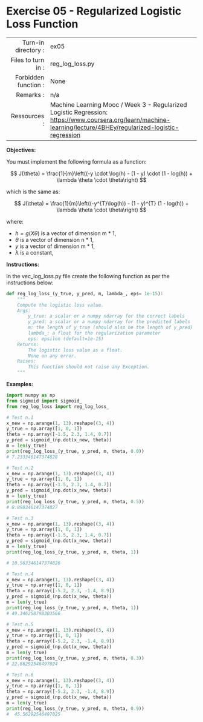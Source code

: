 # Exercise 05 - Regularized Logistic Loss Function

|                         |                         |
| -----------------------:| ----------------------- |
|   Turn-in directory :   |  ex05                   |
|   Files to turn in :    |  reg_log_loss.py        |
|   Forbidden function :  |  None                   |
|   Remarks :             |  n/a                    |
|   Ressources :          |  Machine Learning Mooc / Week 3 - Regularized Logistic Regression: https://www.coursera.org/learn/machine-learning/lecture/4BHEy/regularized-logistic-regression


**Objectives:**

You must implement the following formula as a function:  

$$
J(\theta) = \frac{1}{m}\left((-y \cdot \log(h) - (1 - y) \cdot (1 - log(h))  + \lambda \theta \cdot \theta\right) 
$$

which is the same as:

$$
J(\theta) = \frac{1}{m}\left((-y^{T}\log(h)) - (1 - y)^{T} (1 - log(h)) + \lambda \theta \cdot \theta\right)
$$

where:
- $h = g(X\theta)$ is a vector of dimension m * 1,
- $\theta$ is a vector of dimension n * 1,
- $y$ is a vector of dimension m * 1,
- $\lambda$ is a constant,

**Instructions:**

In the vec_log_loss.py file create the following function as per the instructions below: 
```python
def reg_log_loss_(y_true, y_pred, m, lambda_, eps= 1e-15):
    """
    Compute the logistic loss value.
    Args:
        y_true: a scalar or a numpy ndarray for the correct labels
        y_pred: a scalar or a numpy ndarray for the predicted labels
        m: the length of y_true (should also be the length of y_pred)
        lambda_: a float for the regularization parameter
        eps: epsilon (default=1e-15)
    Returns:
        The logistic loss value as a float.
        None on any error.
    Raises:
        This function should not raise any Exception.
    """
```


**Examples:**
```python
import numpy as np
from sigmoid import sigmoid_
from reg_log_loss import reg_log_loss_

# Test n.1
x_new = np.arange(1, 13).reshape((3, 4))
y_true = np.array([1, 0, 1])
theta = np.array([-1.5, 2.3, 1.4, 0.7])
y_pred = sigmoid_(np.dot(x_new, theta))
m = len(y_true)
print(reg_log_loss_(y_true, y_pred, m, theta, 0.0))     
# 7.233346147374828

# Test n.2
x_new = np.arange(1, 13).reshape((3, 4))
y_true = np.array([1, 0, 1])
theta = np.array([-1.5, 2.3, 1.4, 0.7])
y_pred = sigmoid_(np.dot(x_new, theta))
m = len(y_true)
print(reg_log_loss_(y_true, y_pred, m, theta, 0.5))     
# 8.898346147374827

# Test n.3
x_new = np.arange(1, 13).reshape((3, 4))
y_true = np.array([1, 0, 1])
theta = np.array([-1.5, 2.3, 1.4, 0.7])
y_pred = sigmoid_(np.dot(x_new, theta))
m = len(y_true)
print(reg_log_loss_(y_true, y_pred, m, theta, 1)) 

# 10.563346147374826

# Test n.4
x_new = np.arange(1, 13).reshape((3, 4))
y_true = np.array([1, 0, 1])
theta = np.array([-5.2, 2.3, -1.4, 8.9])
y_pred = sigmoid_(np.dot(x_new, theta))
m = len(y_true)
print(reg_log_loss_(y_true, y_pred, m, theta, 1))     
# 49.346258798303566

# Test n.5
x_new = np.arange(1, 13).reshape((3, 4))
y_true = np.array([1, 0, 1])
theta = np.array([-5.2, 2.3, -1.4, 8.9])
y_pred = sigmoid_(np.dot(x_new, theta))
m = len(y_true)
print(reg_log_loss_(y_true, y_pred, m, theta, 0.3))     
# 22.86292546497024

# Test n.6
x_new = np.arange(1, 13).reshape((3, 4))
y_true = np.array([1, 0, 1])
theta = np.array([-5.2, 2.3, -1.4, 8.9])
y_pred = sigmoid_(np.dot(x_new, theta))
m = len(y_true)
print(reg_log_loss_(y_true, y_pred, m, theta, 0.9))     
#  45.56292546497025
```
